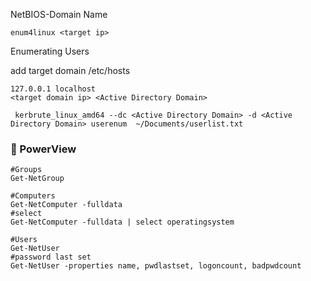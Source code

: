 NetBIOS-Domain Name

```
enum4linux <target ip> 
```

Enumerating Users

add target domain /etc/hosts

```
127.0.0.1 localhost
<target domain ip> <Active Directory Domain>
```

```
 kerbrute_linux_amd64 --dc <Active Directory Domain> -d <Active Directory Domain> userenum  ~/Documents/userlist.txt
```

### :open_file_folder: PowerView

```
#Groups
Get-NetGroup
```

```
#Computers
Get-NetComputer -fulldata
#select
Get-NetComputer -fulldata | select operatingsystem
```

```
#Users
Get-NetUser
#password last set
Get-NetUser -properties name, pwdlastset, logoncount, badpwdcount
```